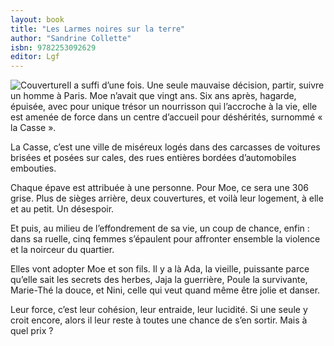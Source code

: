 ```yaml
---
layout: book
title: "Les Larmes noires sur la terre"
author: "Sandrine Collette"
isbn: 9782253092629
editor: Lgf
---
```


![Couverture](/img/9782253092629.jpg)Il a suffi d’une fois. Une seule mauvaise décision, partir, suivre un homme à Paris. Moe n’avait que vingt ans. Six ans après, hagarde, épuisée, avec pour unique trésor un nourrisson qui l’accroche à la vie, elle est amenée de force dans un centre d’accueil pour déshérités, surnommé « la Casse ».

La Casse, c’est une ville de miséreux logés dans des carcasses de voitures brisées et posées sur cales, des rues entières bordées d’automobiles embouties.

Chaque épave est attribuée à une personne. Pour Moe, ce sera une 306 grise. Plus de sièges arrière, deux couvertures, et voilà leur logement, à elle et au petit. Un désespoir.

Et puis, au milieu de l’effondrement de sa vie, un coup de chance, enfin : dans sa ruelle, cinq femmes s’épaulent pour affronter ensemble la violence et la noirceur du quartier.

Elles vont adopter Moe et son fils. Il y a là Ada, la vieille, puissante parce qu’elle sait les secrets des herbes, Jaja la guerrière, Poule la survivante, Marie-Thé la douce, et Nini, celle qui veut quand même être jolie et danser.

Leur force, c’est leur cohésion, leur entraide, leur lucidité. Si une seule y croit encore, alors il leur reste à toutes une chance de s’en sortir. Mais à quel prix ?